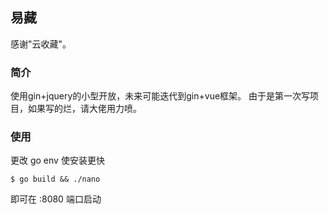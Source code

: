 ## 易藏

感谢"云收藏"。

### 简介
使用gin+jquery的小型开放，未来可能迭代到gin+vue框架。
由于是第一次写项目，如果写的烂，请大佬用力喷。

### 使用

更改 go env 使安装更快

```cassandraql
$ go build && ./nano
```

即可在 :8080 端口启动